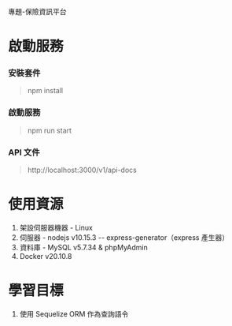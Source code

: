 專題-保險資訊平台

# 啟動服務
### 安裝套件
>npm install
### 啟動服務
> npm run start
### API 文件
> http://localhost:3000/v1/api-docs

# 使用資源
1. 架設伺服器機器 - Linux
2. 伺服器 - nodejs v10.15.3 -- express-generator（express 產生器）
3. 資料庫 - MySQL v5.7.34 & phpMyAdmin
4. Docker v20.10.8

# 學習目標
1. 使用 Sequelize ORM 作為查詢語令